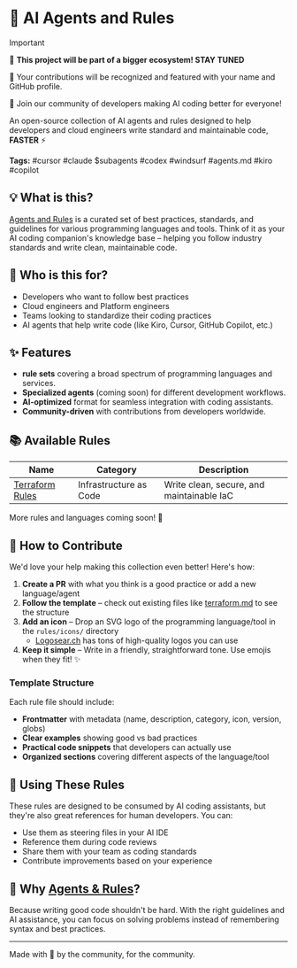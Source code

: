 # 🚀 AI Agents and Rules

> [!IMPORTANT]
> 🌟 **This project will be part of a bigger ecosystem! STAY TUNED**
> 
> 🥇 Your contributions will be recognized and featured with your name and GitHub profile. 
>
> 🙌 Join our community of developers making AI coding better for everyone!

An open-source collection of AI agents and rules designed to help developers and cloud engineers write standard and maintainable code, **FASTER** ⚡

**Tags:** #cursor #claude $subagents #codex #windsurf #agents.md #kiro #copilot

## 💡 What is this?

[Agents and Rules](https://github.com/armanzeroeight/agents-rules) is a curated set of best practices, standards, and guidelines for various programming languages and tools. Think of it as your AI coding companion's knowledge base – helping you follow industry standards and write clean, maintainable code.

## 🎯 Who is this for?

- Developers who want to follow best practices
- Cloud engineers and Platform engineers
- Teams looking to standardize their coding practices
- AI agents that help write code (like Kiro, Cursor, GitHub Copilot, etc.)

## ✨ Features

- **rule sets** covering a broad spectrum of programming languages and services.
- **Specialized agents** (coming soon) for different development workflows.
- **AI-optimized** format for seamless integration with coding assistants.
- **Community-driven** with contributions from developers worldwide.

## 📚 Available Rules

| Name | Category | Description |
|------|----------|-------------|
| [Terraform Rules](rules/terraform.md) | Infrastructure as Code | Write clean, secure, and maintainable IaC |

More rules and languages coming soon! 🎉

## 🤝 How to Contribute

We'd love your help making this collection even better! Here's how:

1. **Create a PR** with what you think is a good practice or add a new language/agent
2. **Follow the template** – check out existing files like [terraform.md](rules/terraform.md) to see the structure
3. **Add an icon** – Drop an SVG logo of the programming language/tool in the `rules/icons/` directory
   - [Logosear.ch](https://logosear.ch/) has tons of high-quality logos you can use
4. **Keep it simple** – Write in a friendly, straightforward tone. Use emojis when they fit! ✨

### Template Structure

Each rule file should include:
- **Frontmatter** with metadata (name, description, category, icon, version, globs)
- **Clear examples** showing good vs bad practices
- **Practical code snippets** that developers can actually use
- **Organized sections** covering different aspects of the language/tool

## 📖 Using These Rules

These rules are designed to be consumed by AI coding assistants, but they're also great references for human developers. You can:

- Use them as steering files in your AI IDE
- Reference them during code reviews
- Share them with your team as coding standards
- Contribute improvements based on your experience

## 🌟 Why [Agents & Rules](https://github.com/armanzeroeight/agents-rules)?

Because writing good code shouldn't be hard. With the right guidelines and AI assistance, you can focus on solving problems instead of remembering syntax and best practices.

---

Made with 💜 by the community, for the community.
